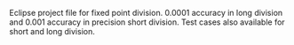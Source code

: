 Eclipse project file for fixed point division.
0.0001 accuracy in long division and 0.001 accuracy in precision short division. 
Test cases also available for short and long division.
